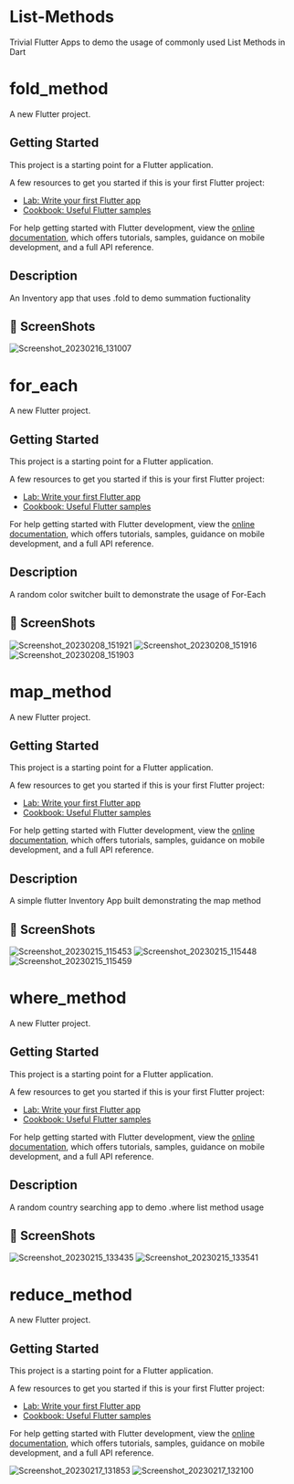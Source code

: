 # List-Methods
Trivial Flutter Apps to demo the usage of commonly used List Methods in Dart

# fold_method

A new Flutter project.

## Getting Started

This project is a starting point for a Flutter application.

A few resources to get you started if this is your first Flutter project:

- [Lab: Write your first Flutter app](https://docs.flutter.dev/get-started/codelab)
- [Cookbook: Useful Flutter samples](https://docs.flutter.dev/cookbook)

For help getting started with Flutter development, view the
[online documentation](https://docs.flutter.dev/), which offers tutorials,
samples, guidance on mobile development, and a full API reference.


## Description

An Inventory app that uses .fold to demo summation fuctionality

## 📸 ScreenShots

![Screenshot_20230216_131007](https://user-images.githubusercontent.com/61213263/219362401-450ae2f4-00ab-4dd0-b65c-2de882d06428.jpg)




# for_each

A new Flutter project.

## Getting Started

This project is a starting point for a Flutter application.

A few resources to get you started if this is your first Flutter project:

- [Lab: Write your first Flutter app](https://docs.flutter.dev/get-started/codelab)
- [Cookbook: Useful Flutter samples](https://docs.flutter.dev/cookbook)

For help getting started with Flutter development, view the
[online documentation](https://docs.flutter.dev/), which offers tutorials,
samples, guidance on mobile development, and a full API reference.

## Description

A random color switcher built to demonstrate the usage of For-Each

## 📸 ScreenShots


![Screenshot_20230208_151921](https://user-images.githubusercontent.com/61213263/219214472-2702cf3a-9157-4024-93ed-4b59595f8f13.jpg)
![Screenshot_20230208_151916](https://user-images.githubusercontent.com/61213263/219214476-42f77f34-8d5f-4d95-a1d7-ccd1b8755a20.jpg)
![Screenshot_20230208_151903](https://user-images.githubusercontent.com/61213263/219214479-97154502-7da6-4f14-a1d1-15bddec838f9.jpg)





# map_method

A new Flutter project.

## Getting Started

This project is a starting point for a Flutter application.

A few resources to get you started if this is your first Flutter project:

- [Lab: Write your first Flutter app](https://docs.flutter.dev/get-started/codelab)
- [Cookbook: Useful Flutter samples](https://docs.flutter.dev/cookbook)

For help getting started with Flutter development, view the
[online documentation](https://docs.flutter.dev/), which offers tutorials,
samples, guidance on mobile development, and a full API reference.

## Description
A simple flutter Inventory App built demonstrating the map method

## 📸 ScreenShots

![Screenshot_20230215_115453](https://user-images.githubusercontent.com/61213263/219215256-fcab8f50-2dd3-4a7d-adb6-f64b69a69b3a.jpg)
![Screenshot_20230215_115448](https://user-images.githubusercontent.com/61213263/219215259-00a66163-1d96-4d3a-98d9-d2c8bcbf2bee.jpg)
![Screenshot_20230215_115459](https://user-images.githubusercontent.com/61213263/219215262-ae6628b2-1435-4dd5-9365-98fc37f76709.jpg)






# where_method

A new Flutter project.

## Getting Started

This project is a starting point for a Flutter application.

A few resources to get you started if this is your first Flutter project:

- [Lab: Write your first Flutter app](https://docs.flutter.dev/get-started/codelab)
- [Cookbook: Useful Flutter samples](https://docs.flutter.dev/cookbook)

For help getting started with Flutter development, view the
[online documentation](https://docs.flutter.dev/), which offers tutorials,
samples, guidance on mobile development, and a full API reference.


## Description

A random country searching app to demo .where list method usage

## 📸 ScreenShots

![Screenshot_20230215_133435](https://user-images.githubusercontent.com/61213263/219349248-0fa3282f-4b4f-4678-ab44-da89b751c0e6.jpg)
![Screenshot_20230215_133541](https://user-images.githubusercontent.com/61213263/219349259-979dc1bb-a172-4038-8135-90fb22064d08.jpg)






# reduce_method

A new Flutter project.

## Getting Started

This project is a starting point for a Flutter application.

A few resources to get you started if this is your first Flutter project:

- [Lab: Write your first Flutter app](https://docs.flutter.dev/get-started/codelab)
- [Cookbook: Useful Flutter samples](https://docs.flutter.dev/cookbook)

For help getting started with Flutter development, view the
[online documentation](https://docs.flutter.dev/), which offers tutorials,
samples, guidance on mobile development, and a full API reference.

![Screenshot_20230217_131853](https://user-images.githubusercontent.com/61213263/219652822-e90791d1-b971-412e-9037-413114ddf326.jpg)
![Screenshot_20230217_132100](https://user-images.githubusercontent.com/61213263/219652829-9504820d-c46a-49d8-8d77-0e869473f53d.jpg)




                                                                                                                                                                                                                                                                                                                                                                                                                                                                                                                                                                                                                                                                                                                                                                                                                                                                                                                                                                                                                                                                                                                                                                                                                                                                                                                                                                                                                                                                                                                                                                                                                                                                                                                                                                                                                                                                                                                                                                                                                                                                                                                                                                                                                                                                                                                                                                                                                                                                                                                                                                                                                                                                                                                                                                                                                                                                                                                                                                                                                                                                                                                                                                                                                                                                                                                                                                                                                                                                                                                                                                                                                                                                                                                                                                                                                                                                                                                                                                                                                                                                                                                                                                                                                                                                                                                                                                                                                                                                                                                                                                                                                                                                                                                                                                                                                                                                                                                                                                                                                                                                                                                                                                                                                                                                                                                                                         
